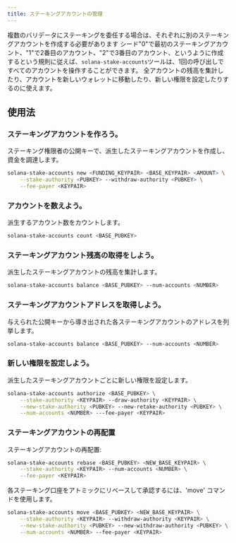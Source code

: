 ```yaml
---
title: ステーキングアカウントの管理
---
```


複数のバリデータにステーキングを委任する場合は、それぞれに別のステーキングアカウントを作成する必要があります シード"0"で最初のステーキングアカウント、"1"で2番目のアカウント、"2"で3番目のアカウント、というように作成するという規則に従えば、`solana-stake-accounts`ツールは、1回の呼び出しですべてのアカウントを操作することができます。 全アカウントの残高を集計したり、アカウントを新しいウォレットに移動したり、新しい権限を設定したりするのに使えます。

## 使用法

### ステーキングアカウントを作ろう。

ステーキング権限者の公開キーで、派生したステーキングアカウントを作成し、資金を調達します。

```bash
solana-stake-accounts new <FUNDING_KEYPAIR> <BASE_KEYPAIR> <AMOUNT> \
    --stake-authority <PUBKEY> --withdraw-authority <PUBKEY> \
    --fee-payer <KEYPAIR>
```

### アカウントを数えよう。

派生するアカウント数をカウントします。

```bash
solana-stake-accounts count <BASE_PUBKEY>
```

### ステーキングアカウント残高の取得をしよう。

派生したステーキングアカウントの残高を集計します。

```bash
solana-stake-accounts balance <BASE_PUBKEY> --num-accounts <NUMBER>
```

### ステーキングアカウントアドレスを取得しよう。

与えられた公開キーから導き出された各ステーキングアカウントのアドレスを列挙します。

```bash
solana-stake-accounts balance <BASE_PUBKEY> --num-accounts <NUMBER>
```

### 新しい権限を設定しよう。

派生したステーキングアカウントごとに新しい権限を設定します。

```bash
solana-stake-accounts authorize <BASE_PUBKEY> \
    --stake-authority <KEYPAIR> --draw-authority <KEYPAIR> \
    --new-stake-authority <PUBKEY> --new-retake-authority <PUBKEY> \
    --num-accounts <NUMBER> ---fee-payer <KEYPAIR>
```

### ステーキングアカウントの再配置

ステーキングアカウントの再配置:

```bash
solana-stake-accounts rebase <BASE_PUBKEY> <NEW_BASE_KEYPAIR> \
    --stake-authority <KEYPAIR> --num-accounts <NUMBER> \
    --fee-payer <KEYPAIR>
```

各ステーキング口座をアトミックにリベースして承認するには、'move' コマンドを使用します。

```bash
solana-stake-accounts move <BASE_PUBKEY> <NEW_BASE_KEYPAIR> \
    --stake-authority <KEYPAIR> --withdraw-authority <KEYPAIR> \
    --new-stake-authority <PUBKEY> --new-withdraw-authority <PUBKEY> \
    --num-accounts <NUMBER> --fee-payer <KEYPAIR>
```
